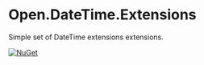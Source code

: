 # Open.DateTime.Extensions

Simple set of DateTime extensions extensions.

[![NuGet](http://img.shields.io/nuget/v/Open.DateTime.Extensions.svg)](https://www.nuget.org/packages/Open.DateTime.Extensions/)
